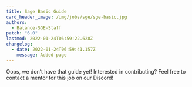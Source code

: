 ```yaml
---
title: Sage Basic Guide
card_header_image: /img/jobs/sge/sge-basic.jpg
authors:
  - Balance-SGE-Staff
patch: "6.0"
lastmod: 2022-01-24T06:59:22.628Z
changelog:
  - date: 2022-01-24T06:59:41.157Z
    message: Added page
---
```

Oops, we don’t have that guide yet! Interested in contributing? Feel free to contact a mentor for this job on our Discord!